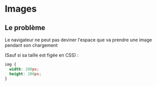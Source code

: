 <!-- .slide: class="with-code" -->

# Images

## Le problème

Le navigateur ne peut pas deviner l'espace que va prendre une image pendant son chargement

(Sauf si sa taille est figée en CSS) :

```css
img {
  width: 200px;
  height: 200px;
}
```
